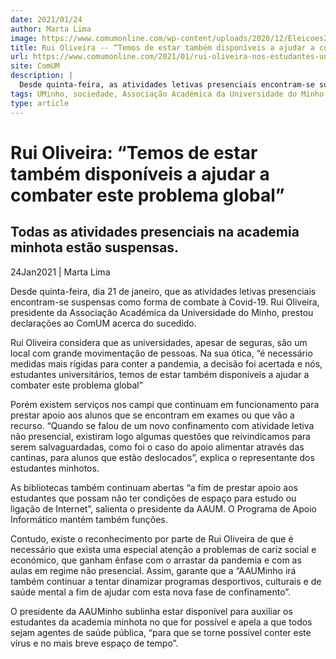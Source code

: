 ```yaml
---
date: 2021/01/24
author: Marta Lima
image: https://www.comumonline.com/wp-content/uploads/2020/12/Eleicoes2021_JoanaMafaldaGomes_11-1500x1000.jpg
title: Rui Oliveira -- “Temos de estar também disponíveis a ajudar a combater este problema global”
url: https://www.comumonline.com/2021/01/rui-oliveira-nos-estudantes-universitarios-temos-de-estar-tambem-disponiveis-a-ajudar-a-combater-este-problema-global/
site: ComUM
description: |
  Desde quinta-feira, as atividades letivas presenciais encontram-se suspensas como forma de combate à Covid-19. Rui Oliveira prestou declarações ao ComUM.
tags: UMinho, sociedade, Associação Académica da Universidade do Minho, Rui Oliveira, Covid-19
type: article
---
```



# Rui Oliveira: “Temos de estar também disponíveis a ajudar a combater este problema global”

## Todas as atividades presenciais na academia minhota estão suspensas.

24Jan2021 | Marta Lima

Desde quinta-feira, dia 21 de janeiro, que as atividades letivas presenciais encontram-se suspensas como forma de combate à Covid-19. Rui Oliveira, presidente da Associação Académica da Universidade do Minho, prestou declarações ao ComUM acerca do sucedido.

Rui Oliveira considera que as universidades, apesar de seguras, são um local com grande movimentação de pessoas. Na sua ótica, “é necessário medidas mais rígidas para conter a pandemia, a decisão foi acertada e nós, estudantes universitários, temos de estar também disponíveis a ajudar a combater este problema global”

Porém existem serviços nos campi que continuam em funcionamento para prestar apoio aos alunos que se encontram em exames ou que vão a recurso. “Quando se falou de um novo confinamento com atividade letiva não presencial, existiram logo algumas questões que reivindicamos para serem salvaguardadas, como foi o caso do apoio alimentar através das cantinas, para alunos que estão deslocados”, explica o representante dos estudantes minhotos.

As bibliotecas também continuam abertas “a fim de prestar apoio aos estudantes que possam não ter condições de espaço para estudo ou ligação de Internet”, salienta o presidente da AAUM. O Programa de Apoio Informático mantém também funções.

Contudo, existe o reconhecimento por parte de Rui Oliveira de que é necessário que exista uma especial atenção a problemas de cariz social e económico, que ganham ênfase com o arrastar da pandemia e com as aulas em regime não presencial. Assim, garante que a “AAUMinho irá também continuar a tentar dinamizar programas desportivos, culturais e de saúde mental a fim de ajudar com esta nova fase de confinamento”.

O presidente da AAUMinho sublinha estar disponível para auxiliar os estudantes da academia minhota no que for possível e apela a que todos sejam agentes de saúde pública, “para que se torne possível conter este vírus e no mais breve espaço de tempo”.
